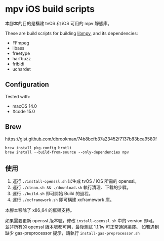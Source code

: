 # mpv iOS build scripts

本腳本的目的是構建 tvOS 和 iOS 可用的 mpv 靜態庫。

These are build scripts for building [libmpv](https://github.com/mpv-player/mpv), and its dependencies:

- FFmpeg
- libass
- freetype
- harfbuzz
- fribidi
- uchardet

## Configuration

Tested with:

- macOS 14.0
- Xcode 15.0

## Brew

https://gist.github.com/dbrookman/74b8bcfb37a23452f7137b83bca9580f

```
brew install pkg-config brotli
brew install --build-from-source --only-dependencies mpv
```

## 使用

1. 運行 `./install-openssl.sh` 以生成 tvOS / iOS 所需的 openssl。
2. 運行 `./clean.sh && ./download.sh` 執行清理、下載的步驟。
3. 運行 `./build.sh` 即可開始 Build 的過程。
4. 運行 `./xcframework.sh` 即可構建 xcframework 庫。

本腳本移除了 x86_64 的框架支持。

如果需要更新 openssl 版本號，修改 `install-openssl.sh` 中的 version 即可。
並非所有的 openssl 版本號都可用，最後測試 1.1.1w 可正常通過編譯。
如若遇到缺少 gas-preprocessor 提示，請執行 `install-gas-preprocessor.sh`
